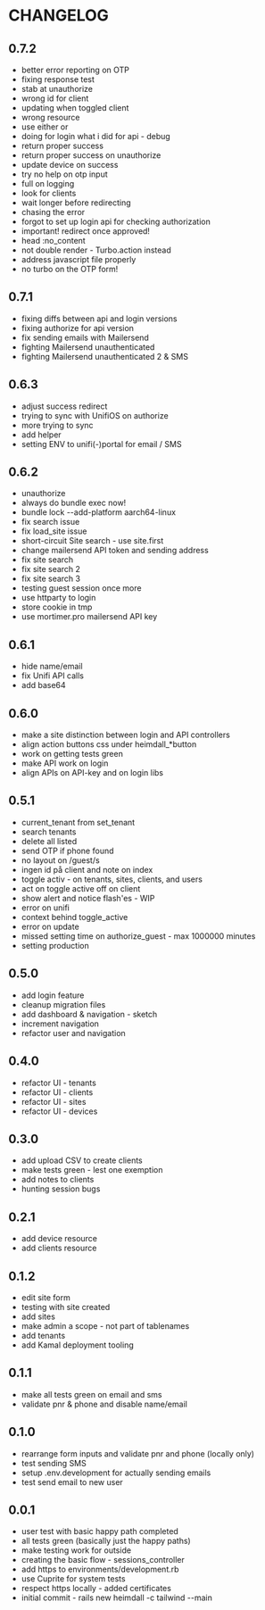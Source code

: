 # CHANGELOG

## 0.7.2

- better error reporting on OTP
- fixing response test
- stab at unauthorize
- wrong id for client
- updating when toggled client
- wrong resource
- use either or
- doing for login what i did for api - debug
- return proper success
- return proper success on unauthorize
- update device on success
- try no help on otp input
- full on logging
- look for clients
- wait longer before redirecting
- chasing the error
- forgot to set up login api for checking authorization
- important! redirect once approved!
- head :no_content
- not double render - Turbo.action instead
- address javascript file properly
- no turbo on the OTP form!

## 0.7.1

- fixing diffs between api and login versions
- fixing authorize for api version
- fix sending emails with Mailersend
- fighting Mailersend unauthenticated
- fighting Mailersend unauthenticated 2 & SMS

## 0.6.3

- adjust success redirect
- trying to sync with UnifiOS on authorize
- more trying to sync
- add helper
- setting ENV to unifi(-)portal for email / SMS

## 0.6.2

- unauthorize
- always do bundle exec now!
- bundle lock --add-platform aarch64-linux
- fix search issue
- fix load_site issue
- short-circuit Site search - use site.first
- change mailersend API token and sending address
- fix site search
- fix site search 2
- fix site search 3
- testing guest session once more
- use httparty to login
- store cookie in tmp
- use mortimer.pro mailersend API key

## 0.6.1

- hide name/email
- fix Unifi API calls
- add base64

## 0.6.0

- make a site distinction between login and API controllers
- align action buttons css under heimdall_*button
- work on getting tests green
- make API work on login 
- align APIs on API-key and on login libs

## 0.5.1

- current_tenant from set_tenant
- search tenants
- delete all listed
- send OTP if phone found
- no layout on /guest/s
- ingen id på client and note on index
- toggle activ - on tenants, sites, clients, and users
- act on toggle active off on client
- show alert and notice flash'es - WIP
- error on unifi
- context behind toggle_active
- error on update
- missed setting time on authorize_guest - max 1000000 minutes
- setting production

## 0.5.0

- add login feature
- cleanup migration files
- add dashboard & navigation - sketch
- increment navigation
- refactor user and navigation

## 0.4.0

- refactor UI - tenants
- refactor UI - clients
- refactor UI - sites
- refactor UI - devices

## 0.3.0

- add upload CSV to create clients
- make tests green - lest one exemption
- add notes to clients
- hunting session bugs

## 0.2.1

- add device resource
- add clients resource

## 0.1.2

- edit site form
- testing with site created
- add sites
- make admin a scope - not part of tablenames
- add tenants
- add Kamal deployment tooling

## 0.1.1

- make all tests green on email and sms 
- validate pnr & phone and disable name/email

## 0.1.0

- rearrange form inputs and validate pnr and phone (locally only)
- test sending SMS
- setup .env.development for actually sending emails
- test send email to new user

## 0.0.1

- user test with basic happy path completed
- all tests green (basically just the happy paths)
- make testing work for outside
- creating the basic flow - sessions_controller
- add https to environments/development.rb
- use Cuprite for system tests
- respect https locally - added certificates
- initial commit - rails new heimdall -c tailwind --main
